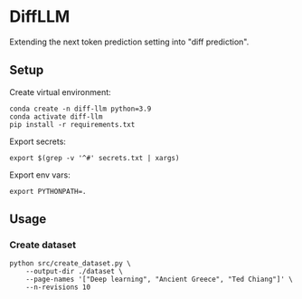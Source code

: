 # DiffLLM

Extending the next token prediction setting into "diff prediction".

## Setup

Create virtual environment:

```
conda create -n diff-llm python=3.9
conda activate diff-llm
pip install -r requirements.txt
```

Export secrets:

```
export $(grep -v '^#' secrets.txt | xargs)
```

Export env vars:

```
export PYTHONPATH=.
```

## Usage

### Create dataset

```
python src/create_dataset.py \
    --output-dir ./dataset \
    --page-names '["Deep learning", "Ancient Greece", "Ted Chiang"]' \
    --n-revisions 10
```
